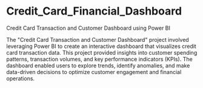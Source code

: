 # Credit_Card_Financial_Dashboard
Credit Card Transaction and Customer Dashboard using Power BI

The "Credit Card Transaction and Customer Dashboard" project involved leveraging Power BI to create an interactive dashboard that visualizes credit card transaction data. This project provided insights into customer spending patterns, transaction volumes, and key performance indicators (KPIs). The dashboard enabled users to explore trends, identify anomalies, and make data-driven decisions to optimize customer engagement and financial operations.
